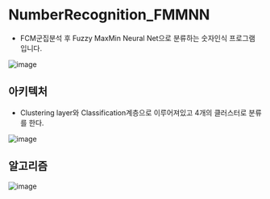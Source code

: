 # NumberRecognition_FMMNN
- FCM군집분석 후 Fuzzy MaxMin Neural Net으로 분류하는 숫자인식 프로그램 입니다.

![image](https://user-images.githubusercontent.com/56337609/83828052-b96ae480-a71a-11ea-8200-b16080c43c1b.png)

## 아키텍처
- Clustering layer와 Classification계층으로 이루어져있고 4개의 클러스터로 분류를 한다.

![image](https://user-images.githubusercontent.com/56337609/83828182-06e75180-a71b-11ea-9037-bf66d2c59eb4.png)

## 알고리즘

![image](https://user-images.githubusercontent.com/56337609/83828239-24b4b680-a71b-11ea-90f2-0c239d192be6.png)
